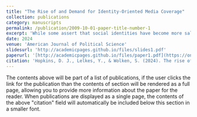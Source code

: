 ```yaml
---
title: "The Rise of and Demand for Identity-Oriented Media Coverage"
collection: publications
category: manuscripts
permalink: /publication/2009-10-01-paper-title-number-1
excerpt: 'While some assert that social identities have become more salient in American media coverage, existing evidence is largely anecdotal. An increased emphasis on social identities has important political implications, including for polarization and representation. We first document the rising salience of different social identities using natural language processing tools to analyze all tweets from 19 media outlets (2008–2021) alongside 553,078 URLs shared on Facebook. We then examine one potential mechanism: Outlets may highlight meaningful social identities—race/ethnicity, gender, religion, or partisanship—to attract readers through various social and psychological pathways. We find that identity cues are associated with increases in some forms of engagement on social media. To probe causality, we analyze 3,828 randomized headline experiments conducted via Upworthy. Headlines mentioning racial/ethnic identities generated more engagement than headlines that did not, with suggestive evidence for other identities. Identity-oriented media coverage is growing and rooted partly in audience demand.'
date: 2024
venue: 'American Journal of Political Science'
slidesurl: 'http://academicpages.github.io/files/slides1.pdf'
paperurl: '[http://academicpages.github.io/files/paper1.pdf](https://onlinelibrary.wiley.com/doi/abs/10.1111/ajps.12875)'
citation: 'Hopkins, D. J., Lelkes, Y., & Wolken, S. (2024). The rise of and demand for identity‐oriented media coverage. American Journal of Political Science.'
---
```


The contents above will be part of a list of publications, if the user clicks the link for the publication than the contents of section will be rendered as a full page, allowing you to provide more information about the paper for the reader. When publications are displayed as a single page, the contents of the above "citation" field will automatically be included below this section in a smaller font.
